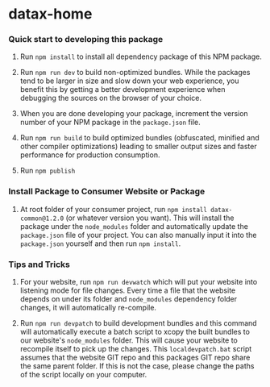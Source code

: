 # datax-home

### Quick start to developing this package

1. Run ```npm install``` to install all dependency package of this NPM package.

2. Run ```npm run dev``` to build non-optimized bundles. While the packages tend to be larger in size and slow down your web experience, you benefit
this by getting a better development experience when debugging the sources on the browser of your choice.

3. When you are done developing your package, increment the version number of your NPM package in the ```package.json``` file.

4. Run ```npm run build``` to build optimized bundles (obfuscated, minified and other compiler optimizations) leading to smaller output sizes and 
faster performance for production consumption.

5. Run ```npm publish```

### Install Package to Consumer Website or Package
1. At root folder of your consumer project, run ```npm install datax-common@1.2.0``` (or whatever version you want). 
This will install the package under the ```node_modules``` folder and automatically update the ```package.json``` file of your project. 
You can also manually input it into the ```package.json``` yourself and then run ```npm install```.

### Tips and Tricks
1. For your website, run ```npm run devwatch``` which will put your website into listening mode for file changes. Every time a file that the website
depends on under its folder and ```node_modules``` dependency folder changes, it will automatically re-compile.

2. Run ```npm run devpatch``` to build development bundles and this command will automatically execute a batch script to xcopy the built bundles
to our website's ```node_modules``` folder. This will cause your website to recompile itself to pick up the changes. 
This ```localdevpatch.bat``` script assumes that the website GIT repo and this packages GIT repo share the same parent folder.
If this is not the case, please change the paths of the script locally on your computer.
